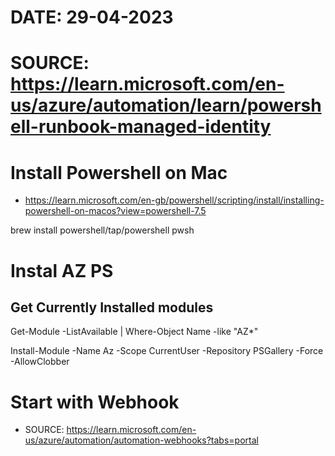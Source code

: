 # DATE: 29-04-2023
# SOURCE: https://learn.microsoft.com/en-us/azure/automation/learn/powershell-runbook-managed-identity

# Install Powershell on Mac
- https://learn.microsoft.com/en-gb/powershell/scripting/install/installing-powershell-on-macos?view=powershell-7.5

brew install powershell/tap/powershell
pwsh

# Instal AZ PS
## Get Currently Installed modules
Get-Module -ListAvailable | Where-Object Name -like "AZ*"

Install-Module -Name Az -Scope CurrentUser -Repository PSGallery -Force -AllowClobber


# Start with Webhook
 - SOURCE: https://learn.microsoft.com/en-us/azure/automation/automation-webhooks?tabs=portal